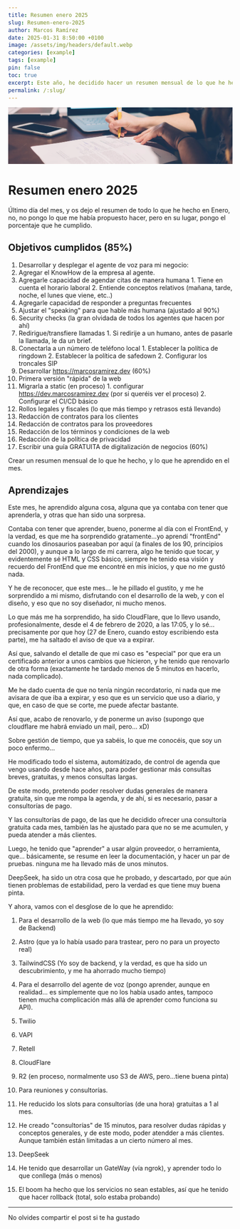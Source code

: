 ```yaml
---
title: Resumen enero 2025
slug: Resumen-enero-2025
author: Marcos Ramírez
date: 2025-01-31 8:50:00 +0100
image: /assets/img/headers/default.webp
categories: [example]
tags: [example]
pin: false
toc: true
excerpt: Este año, he decidido hacer un resumen mensual de lo que he hecho, y lo que he aprendido en el mes. Aquí tienes el resumen de enero 2025.
permalink: /:slug/ 
---
```


![Post Header](/assets/img/headers/default.webp)
# Resumen enero 2025

Último día del mes, y os dejo el resumen de todo lo que he hecho en Enero, no, no pongo lo que me había propuesto hacer, pero en su lugar, pongo el porcentaje que he cumplido.

## Objetivos cumplidos (85%)

1. Desarrollar y desplegar el agente de voz para mi negocio:
  1. Agregar el KnowHow de la empresa al agente.
  2. Agregarle capacidad de agendar citas de manera humana
    1. Tiene en cuenta el horario laboral
    2. Entiende conceptos relativos (mañana, tarde, noche, el lunes que viene, etc..)
  3. Agregarle capacidad de responder a preguntas frecuentes
  4. Ajustar el "speaking" para que hable más humana (ajustado al 90%)
  5. Security checks (la gran olvidada de todos los agentes que hacen por ahí)
  6. Redirigue/transfiere llamadas
    1. Si redirije a un humano, antes de pasarle la llamada, le da un brief.
  7. Conectarla a un número de teléfono local
    1. Establecer la política de ringdown
    2. Establecer la política de safedown
    2. Configurar los troncales SIP
2. Desarrollar https://marcosramirez.dev (60%)
  1. Primera versión "rápida" de la web
  2. Migrarla a static (en proceso)
    1. configurar https://dev.marcosramirez.dev (por si queréis ver el proceso)
    2. Configurar el CI/CD básico
3. Rollos legales y fiscales (lo que más tiempo y retrasos está llevando)
  1. Redacción de contratos para los clientes
  2. Redacción de contratos para los proveedores
  3. Redacción de los términos y condiciones de la web
  4. Redacción de la política de privacidad  
4. Escribir una guía GRATUITA de digitalización de negocios (60%)  


Crear un resumen mensual de lo que he hecho, y lo que he aprendido en el mes.


## Aprendizajes 

Este mes, he aprendido alguna cosa, alguna que ya contaba con tener que aprenderla, y otras que han sido una sorpresa.

Contaba con tener que aprender, bueno, ponerme al día con el FrontEnd, y la verdad, es que me ha sorprendido gratamente...yo aprendí "frontEnd" cuando los dinosaurios paseaban por aquí (a finales de los 90, principios del 2000), y aunque a lo largo de mi carrera, algo he tenido que tocar, y evidentemente sé HTML y CSS básico, siempre he tenido esa visión y recuerdo del FrontEnd que me encontré en mis inicios, y que no me gustó nada.

Y he de reconocer, que este mes... le he pillado el gustito, y me he sorprendido a mi mismo, disfrutando con el desarrollo de la web, y con el diseño, y eso que no soy diseñador, ni mucho menos.


Lo que más me ha sorprendido, ha sido CloudFlare, que lo llevo usando, profesionalmente, desde el 4 de febrero de 2020, a las 17:05, y lo sé... precisamente por que hoy (27 de Enero, cuando estoy escribiendo esta parte), me ha saltado el aviso de que va a expirar.

Así que, salvando el detalle de que mi caso es "especial" por que era un certificado anterior a unos cambios que hicieron, y he tenido que renovarlo de otra forma (exactamente he tardado menos de 5 minutos en hacerlo, nada complicado).

Me he dado cuenta de que no tenía ningún recordatorio, ni nada que me avisara de que iba a expirar, y eso que es un servicio que uso a diario, y que, en caso de que se corte, me puede afectar bastante.

Así que, acabo de renovarlo, y de ponerme un aviso (supongo que cloudflare me habrá enviado un mail, pero... xD)

Sobre gestión de tiempo, que ya sabéis, lo que me conocéis, que soy un poco enfermo...

He modificado todo el sistema, automátizado, de control de agenda que vengo usando desde hace años, para poder gestionar más consultas breves, gratuitas, y menos consultas largas.

De este modo, pretendo poder resolver dudas generales de manera gratuita, sin que me rompa la agenda, y de ahí, si es necesario, pasar a consultorías de pago.

Y las consultorías de pago, de las que he decidido ofrecer una consultoría gratuita cada mes, también las he ajustado para que no se me acumulen, y pueda atender a más clientes.

Luego, he tenido que "aprender" a usar algún proveedor, o herramienta, que... básicamente, se resume en leer la documentación, y hacer un par de pruebas. ninguna me ha llevado más de unos minutos.

DeepSeek, ha sido un otra cosa que he probado, y descartado, por que aún tienen problemas de estabilidad, pero la verdad es que tiene muy buena pinta.

Y ahora, vamos con el desglose de lo que he aprendido:

1. Para el desarrollo de la web (lo que más tiempo me ha llevado, yo soy de Backend)
  1. Astro (que ya lo había usado para trastear, pero no para un proyecto real)
  2. TailwindCSS (Yo soy de backend, y la verdad, es que ha sido un descubrimiento, y me ha ahorrado mucho tiempo)

2. Para el desarrollo del agente de voz (pongo aprender, aunque en realidad... es simplemente que no los había usado antes, tampoco tienen mucha complicación más allá de aprender como funciona su API).
  1. Twilio
  2. VAPI 
  3. Retell

3. CloudFlare
  1. R2 (en proceso, normalmente uso S3 de AWS, pero...tiene buena pinta)

4. Para reuniones y consultorías.
  1. He reducido los slots para consultorías (de una hora) gratuitas a 1 al mes.
  2. He creado "consultorías" de 15 minutos, para resolver dudas rápidas y conceptos generales, y de este modo, poder atendder a más clientes. Aunque también están limitadas a un cierto número al mes.

5. DeepSeek
  1. He tenido que desarrollar un GateWay (vía ngrok), y aprender todo lo que conllega (más o menos) 
  2. El boom ha hecho que los servicios no sean estables, así que he tenido que hacer rollback (total, solo estaba probando) 

***
No olvides compartir el post si te ha gustado